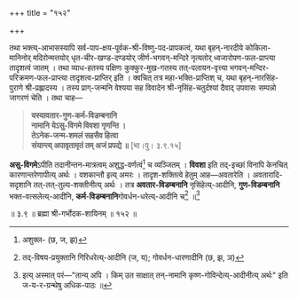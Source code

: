 +++
title = "१५२"

+++

तथा भक्त्य्-आभासस्यापि सर्व-पाप-क्षय-पूर्वक-श्री-विष्णु-पद-प्रापकत्वं, यथा बृहन्-नारदीये कोकिला-मानिनोर् मदिरोन्मत्तयोर् धृत-चीर-खण्ड-दण्डयोर् जीर्ण-भगवन्-मन्दिरे नृत्यतोर् ध्वजारोपण-फल-प्राप्त्या तादृशत्वं जातम् । तथा व्याध-हतस्य पक्षिणः कुक्कुर-मुख-गतस्य तत्-पलायन-वृत्त्या भगवन्-मन्दिर-परिक्रमण-फल-प्राप्त्या तादृशत्व-प्राप्तिर् इति । क्वचित् तत्र महा-भक्ति-प्राप्तिश् च, यथा बृहन्-नारसिंह-पुराणे श्री-प्रह्लादस्य । तस्य प्राग्-जन्मनि वेश्यया सह विवादेन श्री-नृसिंह-चतुर्दश्यां दैवाद् उपवासः सम्पन्नो जागरणं चेति । तथा चाह—


> **यस्यावतार-गुण-कर्म-विडम्बनानि**  
> **नामानि येऽसु-विगमे विवशा गृणन्ति ।**  
> **तेऽनेक-जन्म-शमलं सहसैव हित्वा**  
> **संयान्त्य् अपावृतामृतं तम् अजं प्रपद्ये ॥** [भा।पु। ३.९.१५]

**असु-विगमे**ऽपीति तदानीन्तन-मात्रत्वम् अशुद्ध-वर्णत्वं[^१६३] च व्यञ्जितम् । **विवशा** इति तद्-इच्छां विनापि केनचित् कारणान्तरेणापीत्य् अर्थः । वशकान्तौ इत्य् अमरः । तादृश-शक्तित्वे हेतुम् आह—अवतारेति । अवतारादि-सदृशानि तत्-तत्-तुल्य-शक्तीनीत्य् अर्थः । तत्र **अवतार-विडम्बनानि** नृसिंहेत्य्-आदीनि, **गुण-विडम्बनानि** भक्त-वत्सलेत्य्-आदीनि, **कर्म**-**विडम्बनानि**गोवर्धन-धरेत्य्-आदीनि च[^१६४] ॥[^१६५]

[^१६३]:
    अशुक्ल- (छ, ज, झ)


[^१६४]:
    तद्-विषय-प्रयुक्तानि गिरिधरेत्य्-आदीनि (ज, य); गोवर्धन-धारणादीनि (छ, झ, ञ)


॥ ३.९ ॥ ब्रह्मा श्री-गर्भोदक-शायिनम् ॥ १५२ ॥

[^१६५]:
    इत्य् अस्मात् परं—"तान्य् अपि । किम् उत साक्षात् तन्-नामानि कृष्ण-गोविन्देत्य्-आदीनीत्य् अर्थः" इति ज-य-र-ग्रन्थेषु अधिक-पाठः ॥

